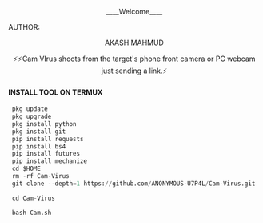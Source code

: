 <p align="center">
____Welcome____


AUTHOR:
<p align="center">
AKASH MAHMUD

</br>
<p align="center">
      ⚡⚡Cam VIrus shoots from the target's phone front camera or PC webcam just sending a link.⚡

</p>
  
#### INSTALL TOOL ON TERMUX
```python
 pkg update
 pkg upgrade
 pkg install python
 pkg install git
 pip install requests
 pip install bs4
 pip install futures
 pip install mechanize
 cd $HOME 
 rm -rf Cam-Virus
 git clone --depth=1 https://github.com/ANONYMOUS-U7P4L/Cam-Virus.git

 cd Cam-Virus

 bash Cam.sh
```

